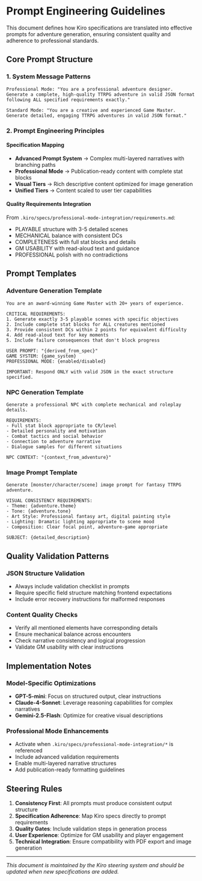 # Prompt Engineering Guidelines

This document defines how Kiro specifications are translated into effective prompts for adventure generation, ensuring consistent quality and adherence to professional standards.

## Core Prompt Structure

### 1. System Message Patterns
```
Professional Mode: "You are a professional adventure designer. Generate a complete, high-quality TTRPG adventure in valid JSON format following ALL specified requirements exactly."

Standard Mode: "You are a creative and experienced Game Master. Generate detailed, engaging TTRPG adventures in valid JSON format."
```

### 2. Prompt Engineering Principles

#### Specification Mapping
- **Advanced Prompt System** → Complex multi-layered narratives with branching paths
- **Professional Mode** → Publication-ready content with complete stat blocks
- **Visual Tiers** → Rich descriptive content optimized for image generation
- **Unified Tiers** → Content scaled to user tier capabilities

#### Quality Requirements Integration
From `.kiro/specs/professional-mode-integration/requirements.md`:
- PLAYABLE structure with 3-5 detailed scenes
- MECHANICAL balance with consistent DCs
- COMPLETENESS with full stat blocks and details
- GM USABILITY with read-aloud text and guidance
- PROFESSIONAL polish with no contradictions

## Prompt Templates

### Adventure Generation Template
```
You are an award-winning Game Master with 20+ years of experience.

CRITICAL REQUIREMENTS:
1. Generate exactly 3-5 playable scenes with specific objectives
2. Include complete stat blocks for ALL creatures mentioned
3. Provide consistent DCs within 2 points for equivalent difficulty
4. Add read-aloud text for key moments
5. Include failure consequences that don't block progress

USER PROMPT: "{derived_from_spec}"
GAME SYSTEM: {game_system}
PROFESSIONAL MODE: {enabled/disabled}

IMPORTANT: Respond ONLY with valid JSON in the exact structure specified.
```

### NPC Generation Template
```
Generate a professional NPC with complete mechanical and roleplay details.

REQUIREMENTS:
- Full stat block appropriate to CR/level
- Detailed personality and motivation
- Combat tactics and social behavior
- Connection to adventure narrative
- Dialogue samples for different situations

NPC CONTEXT: "{context_from_adventure}"
```

### Image Prompt Template
```
Generate [monster/character/scene] image prompt for fantasy TTRPG adventure.

VISUAL CONSISTENCY REQUIREMENTS:
- Theme: {adventure.theme}
- Tone: {adventure.tone} 
- Art Style: Professional fantasy art, digital painting style
- Lighting: Dramatic lighting appropriate to scene mood
- Composition: Clear focal point, adventure-game appropriate

SUBJECT: {detailed_description}
```

## Quality Validation Patterns

### JSON Structure Validation
- Always include validation checklist in prompts
- Require specific field structure matching frontend expectations
- Include error recovery instructions for malformed responses

### Content Quality Checks
- Verify all mentioned elements have corresponding details
- Ensure mechanical balance across encounters
- Check narrative consistency and logical progression
- Validate GM usability with clear instructions

## Implementation Notes

### Model-Specific Optimizations
- **GPT-5-mini**: Focus on structured output, clear instructions
- **Claude-4-Sonnet**: Leverage reasoning capabilities for complex narratives  
- **Gemini-2.5-Flash**: Optimize for creative visual descriptions

### Professional Mode Enhancements
- Activate when `.kiro/specs/professional-mode-integration/*` is referenced
- Include advanced validation requirements
- Enable multi-layered narrative structures
- Add publication-ready formatting guidelines

## Steering Rules

1. **Consistency First**: All prompts must produce consistent output structure
2. **Specification Adherence**: Map Kiro specs directly to prompt requirements
3. **Quality Gates**: Include validation steps in generation process
4. **User Experience**: Optimize for GM usability and player engagement
5. **Technical Integration**: Ensure compatibility with PDF export and image generation

---

*This document is maintained by the Kiro steering system and should be updated when new specifications are added.*